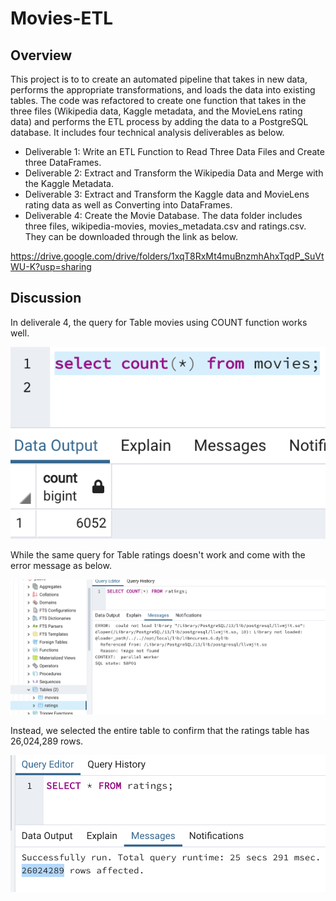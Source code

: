 # Movies-ETL
## Overview
This project is to to create an automated pipeline that takes in new data, performs the appropriate transformations, and loads the data into existing tables. The code was refactored to create one function that takes in the three files (Wikipedia data, Kaggle metadata, and the MovieLens rating data) and performs the ETL process by adding the data to a PostgreSQL database. It includes four technical analysis deliverables as below.
- Deliverable 1: Write an ETL Function to Read Three Data Files and Create three DataFrames.
- Deliverable 2: Extract and Transform the Wikipedia Data and Merge with the Kaggle Metadata.
- Deliverable 3: Extract and Transform the Kaggle data and MovieLens rating data as well as Converting into DataFrames.
- Deliverable 4: Create the Movie Database.
The data folder includes three files, wikipedia-movies, movies_metadata.csv and ratings.csv. They can be downloaded through the link as below.

https://drive.google.com/drive/folders/1xqT8RxMt4muBnzmhAhxTqdP_SuVtWU-K?usp=sharing

## Discussion
In deliverale 4, the query for Table movies using COUNT function works well. 

![movies_query](https://github.com/hankai26/Movies-ETL/blob/main/Resources/movies_query.png)


While the same query for Table ratings doesn't work and come with the error message as below. 

![errmsg](https://github.com/hankai26/Movies-ETL/blob/main/Resources/errmsg.png)

Instead, we selected the entire table to confirm that the ratings table has 26,024,289 rows.

![ratings_query](https://github.com/hankai26/Movies-ETL/blob/main/Resources/ratings_query.png)


